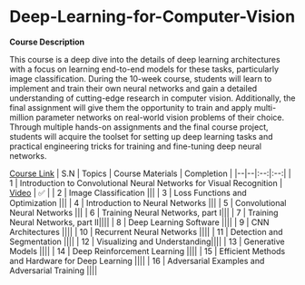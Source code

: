# Deep-Learning-for-Computer-Vision
**Course Description**

This course is a deep dive into the details of deep learning architectures with a focus on learning end-to-end models for these tasks, particularly image classification. During the 10-week course, students will learn to implement and train their own neural networks and gain a detailed understanding of cutting-edge research in computer vision. Additionally, the final assignment will give them the opportunity to train and apply multi-million parameter networks on real-world vision problems of their choice. Through multiple hands-on assignments and the final course project, students will acquire the toolset for setting up deep learning tasks and practical engineering tricks for training and fine-tuning deep neural networks.

[Course Link](http://cs231n.stanford.edu/)
| S.N | Topics | Course Materials | Completion |
|--|--|:--:|:--:|
| 1 | Introduction to Convolutional Neural Networks for Visual Recognition | [Video](https://www.youtube.com/watch?v=vT1JzLTH4G4&list=PL3FW7Lu3i5JvHM8ljYj-zLfQRF3EO8sYv) | :white_check_mark: | 
| 2 | Image Classification |||
| 3 | Loss Functions and Optimization |||
| 4 | Introduction to Neural Networks |||
| 5 | Convolutional Neural Networks |||
| 6 | Training Neural Networks, part I|||
| 7 | Training Neural Networks, part II||||
| 8 | Deep Learning Software ||||
| 9 | CNN Architectures ||||
| 10 | Recurrent Neural Networks ||||
| 11 | Detection and Segmentation ||||
| 12 | Visualizing and Understanding||||
| 13 | Generative Models ||||
| 14 | Deep Reinforcement Learning ||||
| 15 | Efficient Methods and Hardware for Deep Learning ||||
| 16 | Adversarial Examples and Adversarial Training ||||



